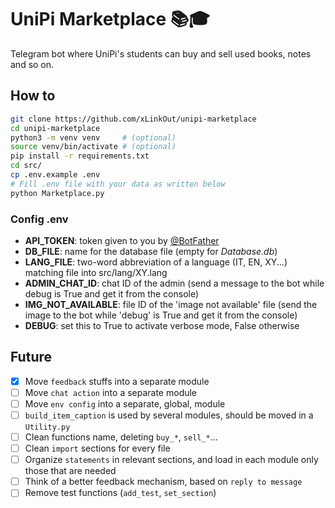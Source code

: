 # UniPi Marketplace 📚🎓
Telegram bot where UniPi's students can buy and sell used books, notes and so on.

## How to
```bash
git clone https://github.com/xLinkOut/unipi-marketplace
cd unipi-marketplace
python3 -m venv venv     # (optional)
source venv/bin/activate # (optional)
pip install -r requirements.txt
cd src/
cp .env.example .env
# Fill .env file with your data as written below
python Marketplace.py
```

### Config .env
* **API_TOKEN**: token given to you by [@BotFather](https://t.me/botfather)
* **DB_FILE**: name for the database file (empty for _Database.db_)
* **LANG_FILE**: two-word abbreviation of a language (IT, EN, XY...) matching file into src/lang/XY.lang
* **ADMIN_CHAT_ID**: chat ID of the admin (send a message to the bot while debug is True and get it from the console)
* **IMG_NOT_AVAILABLE**: file ID of the 'image not available' file (send the image to the bot while 'debug' is True and get it from the console)
* **DEBUG**: set this to True to activate verbose mode, False otherwise

## Future
- [x] Move `feedback` stuffs into a separate module
- [ ] Move `chat action` into a separate module
- [ ] Move `env config` into a separate, global, module
- [ ] `build_item_caption` is used by several modules, should be moved in a `Utility.py`
- [ ] Clean functions name, deleting `buy_*`, `sell_*`...
- [ ] Clean `import` sections for every file
- [ ] Organize `statements` in relevant sections, and load in each module only those that are needed
- [ ] Think of a better feedback mechanism, based on `reply to message`
- [ ] Remove test functions (`add_test`, `set_section`)
